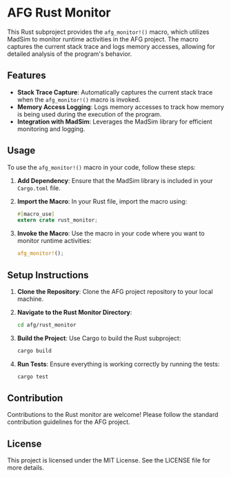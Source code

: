 # AFG Rust Monitor

This Rust subproject provides the `afg_monitor!()` macro, which utilizes MadSim to monitor runtime activities in the AFG project. The macro captures the current stack trace and logs memory accesses, allowing for detailed analysis of the program's behavior.

## Features

- **Stack Trace Capture**: Automatically captures the current stack trace when the `afg_monitor!()` macro is invoked.
- **Memory Access Logging**: Logs memory accesses to track how memory is being used during the execution of the program.
- **Integration with MadSim**: Leverages the MadSim library for efficient monitoring and logging.

## Usage

To use the `afg_monitor!()` macro in your code, follow these steps:

1. **Add Dependency**: Ensure that the MadSim library is included in your `Cargo.toml` file.

2. **Import the Macro**: In your Rust file, import the macro using:
   ```rust
   #[macro_use]
   extern crate rust_monitor;
   ```

3. **Invoke the Macro**: Use the macro in your code where you want to monitor runtime activities:
   ```rust
   afg_monitor!();
   ```

## Setup Instructions

1. **Clone the Repository**: Clone the AFG project repository to your local machine.

2. **Navigate to the Rust Monitor Directory**:
   ```bash
   cd afg/rust_monitor
   ```

3. **Build the Project**: Use Cargo to build the Rust subproject:
   ```bash
   cargo build
   ```

4. **Run Tests**: Ensure everything is working correctly by running the tests:
   ```bash
   cargo test
   ```

## Contribution

Contributions to the Rust monitor are welcome! Please follow the standard contribution guidelines for the AFG project.

## License

This project is licensed under the MIT License. See the LICENSE file for more details.